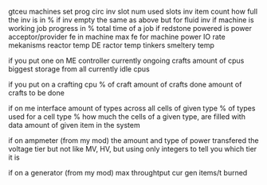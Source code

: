 gtceu machines set prog circ
inv slot num
used slots
inv item count
how full the inv is in %
if inv empty
the same as above but for fluid inv
if machine is working
job progress in %
total time of a job
if redstone powered
is power acceptor/provider
fe in machine
max fe for machine
power IO rate
mekanisms reactor temp
DE ractor temp
tinkers smeltery temp

if you put one on ME controller
currently ongoing crafts
amount of cpus
biggest  storage from all currently idle cpus

if you put on a crafting cpu
% of craft
amount of crafts done
amount of crafts to be done

if on me interface
amount of types across all cells of given type
% of types used for a cell type
% how much the cells of a given type, are filled with data
amount of given item in the system

if on ampmeter (from my mod)
the amount and type of power transfered
the voltage tier but not like MV, HV, but using only integers to tell you which tier it is

if on a generator (from my mod)
max throughtput
cur gen
items/t burned 
